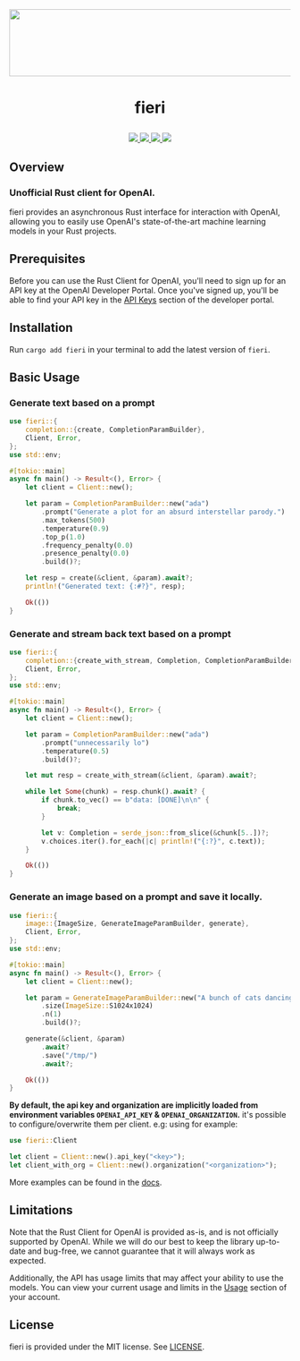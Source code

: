 <div align="center">
    <a href="https://github.com/lbkolev/fieri">
        <img width="1250px" height="120px" src=".github/logo.png">
    </a>
</div>

# <p align="center">fieri</p>

<p align="center">
    <a href="https://github.com/lbkolev/fieri/blob/master/LICENSE">
        <img src="https://img.shields.io/badge/license-MIT-blue.svg">
    </a>
    <a href="https://crates.io/crates/fieri">
        <img src="https://img.shields.io/crates/v/fieri.svg">
    </a>
    <a href="https://github.com/lbkolev/fieri/actions?query=workflow%3ACI+branch%3Amaster">
        <img src="https://github.com/lbkolev/fieri/actions/workflows/ci.yml/badge.svg">
    </a>
    <a href="https://docs.rs/fieri">
        <img src="https://img.shields.io/docsrs/fieri/latest">
    </a>
</p>

## Overview
### Unofficial Rust client for OpenAI.

fieri provides an asynchronous Rust interface for interaction with OpenAI, allowing you to easily use OpenAI's state-of-the-art machine learning models in your Rust projects.

## Prerequisites
Before you can use the Rust Client for OpenAI, you'll need to sign up for an API key at the OpenAI Developer Portal. Once you've signed up, you'll be able to find your API key in the [API Keys](https://beta.openai.com/account/api-keys) section of the developer portal.

## Installation
Run `cargo add fieri` in your terminal to add the latest version of `fieri`.

## Basic Usage

### Generate text based on a prompt
```rust
use fieri::{
    completion::{create, CompletionParamBuilder},
    Client, Error,
};
use std::env;

#[tokio::main]
async fn main() -> Result<(), Error> {
    let client = Client::new();

    let param = CompletionParamBuilder::new("ada")
        .prompt("Generate a plot for an absurd interstellar parody.")
        .max_tokens(500)
        .temperature(0.9)
        .top_p(1.0)
        .frequency_penalty(0.0)
        .presence_penalty(0.0)
        .build()?;

    let resp = create(&client, &param).await?;
    println!("Generated text: {:#?}", resp);

    Ok(())
}
```

### Generate and stream back text based on a prompt
```rust
use fieri::{
    completion::{create_with_stream, Completion, CompletionParamBuilder},
    Client, Error,
};
use std::env;

#[tokio::main]
async fn main() -> Result<(), Error> {
    let client = Client::new();

    let param = CompletionParamBuilder::new("ada")
        .prompt("unnecessarily lo")
        .temperature(0.5)
        .build()?;

    let mut resp = create_with_stream(&client, &param).await?;

    while let Some(chunk) = resp.chunk().await? {
        if chunk.to_vec() == b"data: [DONE]\n\n" {
            break;
        }

        let v: Completion = serde_json::from_slice(&chunk[5..])?;
        v.choices.iter().for_each(|c| println!("{:?}", c.text));
    }

    Ok(())
}
```

### Generate an image based on a prompt and save it locally.
```rust
use fieri::{
    image::{ImageSize, GenerateImageParamBuilder, generate},
    Client, Error,
};
use std::env;

#[tokio::main]
async fn main() -> Result<(), Error> {
    let client = Client::new();

    let param = GenerateImageParamBuilder::new("A bunch of cats dancing tango on top of the highest mountain on Mars.")
        .size(ImageSize::S1024x1024)
        .n(1)
        .build()?;

    generate(&client, &param)
        .await?
        .save("/tmp/")
        .await?;

    Ok(())
}
```

**By default, the api key and organization are implicitly loaded from environment variables `OPENAI_API_KEY` & `OPENAI_ORGANIZATION`.** it's possible to configure/overwrite them per client. e.g: using for example: 
```rust
use fieri::Client

let client = Client::new().api_key("<key>");
let client_with_org = Client::new().organization("<organization>");
```

More examples can be found in the [docs](https://docs.rs/fieri).

## Limitations
Note that the Rust Client for OpenAI is provided as-is, and is not officially supported by OpenAI. While we will do our best to keep the library up-to-date and bug-free, we cannot guarantee that it will always work as expected.

Additionally, the API has usage limits that may affect your ability to use the models. You can view your current usage and limits in the [Usage](https://beta.openai.com/account/usage) section of your account.

## License
fieri is provided under the MIT license. See [LICENSE](LICENSE).
